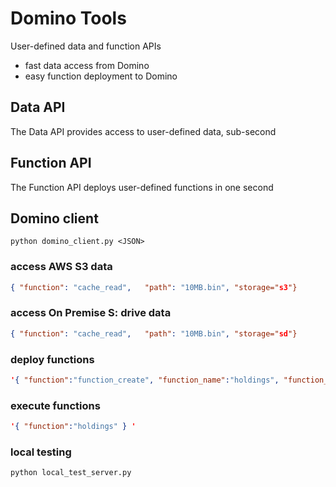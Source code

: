 # Domino Tools

User-defined data and function APIs

 - fast data access from Domino 
 - easy function deployment to Domino


## Data API
The Data API provides access to user-defined data, sub-second 

## Function API
The Function API deploys user-defined functions in one second

## Domino client
``````
python domino_client.py <JSON>
``````

### access AWS S3 data
```json
{ "function": "cache_read",   "path": "10MB.bin", "storage="s3"}
```
### access On Premise S: drive data
```json
{ "function": "cache_read",   "path": "10MB.bin", "storage="sd"}
```

### deploy functions 
```json
'{ "function":"function_create", "function_name":"holdings", "function_file":"function/holdings.py" } '
``````
### execute functions
```json
'{ "function":"holdings" } '
``````
### local testing
``````
python local_test_server.py
``````

